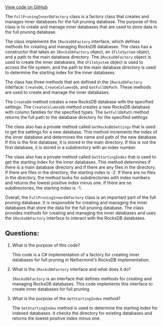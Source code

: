 [View code on GitHub](https://github.com/nethermindeth/nethermind/Nethermind.Db/FullPruning/FullPruningInnerDbFactory.cs)

The `FullPruningInnerDbFactory` class is a factory class that creates and manages inner databases for the full pruning database. The purpose of this class is to create and manage inner databases that are used to store data in the full pruning database. 

The class implements the `IRocksDbFactory` interface, which defines methods for creating and managing RocksDB databases. The class has a constructor that takes an `IRocksDbFactory` object, an `IFileSystem` object, and a path to the main database directory. The `IRocksDbFactory` object is used to create the inner databases, the `IFileSystem` object is used to access the file system, and the path to the main database directory is used to determine the starting index for the inner databases.

The class has three methods that are defined in the `IRocksDbFactory` interface: `CreateDb`, `CreateColumnsDb`, and `GetFullDbPath`. These methods are used to create and manage the inner databases. 

The `CreateDb` method creates a new RocksDB database with the specified settings. The `CreateColumnsDb` method creates a new RocksDB database with column families for the specified types. The `GetFullDbPath` method returns the full path to the database directory for the specified settings.

The class also has a private method called `GetRocksDbSettings` that is used to get the settings for a new database. This method increments the index of the inner database and determines the name and path of the new database. If this is the first database, it is stored in the main directory. If this is not the first database, it is stored in a subdirectory with an index number. 

The class also has a private method called `GetStartingIndex` that is used to get the starting index for the inner databases. This method determines if there is a main database directory and if there are any files in the directory. If there are files in the directory, the starting index is -2. If there are no files in the directory, the method looks for subdirectories with index numbers and returns the lowest positive index minus one. If there are no subdirectories, the starting index is -1.

Overall, the `FullPruningInnerDbFactory` class is an important part of the full pruning database. It is responsible for creating and managing the inner databases that store the data for the full pruning database. The class provides methods for creating and managing the inner databases and uses the `IRocksDbFactory` interface to interact with the RocksDB databases.
## Questions: 
 1. What is the purpose of this code?
    
    This code is a C# implementation of a factory for creating inner databases for full pruning in Nethermind's RocksDB implementation.

2. What is the `IRocksDbFactory` interface and what does it do?
    
    `IRocksDbFactory` is an interface that defines methods for creating and managing RocksDB databases. This code implements this interface to create inner databases for full pruning.

3. What is the purpose of the `GetStartingIndex` method?
    
    The `GetStartingIndex` method is used to determine the starting index for indexed databases. It checks the directory for existing databases and returns the lowest positive index minus one.
